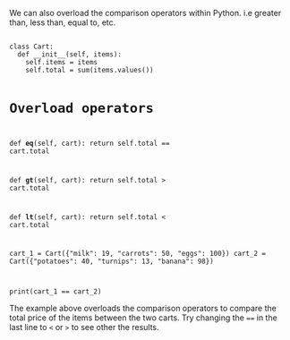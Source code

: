 We can also overload the comparison operators within Python. i.e greater than, less than, equal to, etc.


<codeblock language="python" type="lesson">
<code>
class Cart:
  def __init__(self, items):
    self.items = items
    self.total = sum(items.values())

  # Overload operators
  def __eq__(self, cart):
    return self.total == cart.total

  def __gt__(self, cart):
    return self.total > cart.total

  def __lt__(self, cart):
    return self.total < cart.total


cart_1 = Cart({"milk": 19, "carrots": 50, "eggs": 100})
cart_2 = Cart({"potatoes": 40, "turnips": 13, "banana": 98})

print(cart_1 == cart_2)
</code>
</codeblock>

The example above overloads the comparison operators to compare the total price of the items between the two carts. Try changing the `==` in the last line to `<` or `>` to see other the results.

